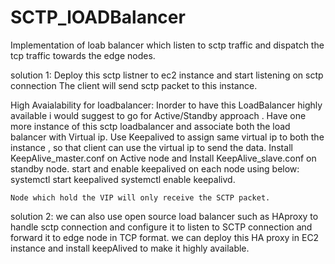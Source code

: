 # SCTP_lOADBalancer
Implementation of loab balancer which listen to sctp traffic and dispatch the tcp traffic towards the edge nodes.

solution 1:
    Deploy this sctp listner to ec2 instance and start listening on sctp connection
    The client will send sctp packet to this instance.

High Avaialability for loadbalancer:
    Inorder to have this LoadBalancer highly available i would suggest to go for Active/Standby approach . 
    Have one more instance of this sctp loadbalancer and associate both the load balancer with Virtual ip.
    Use Keepalived to assign same virtual ip to both the instance , so that client can use the virtual ip
    to send the data. Install KeepAlive_master.conf on Active node and Install KeepAlive_slave.conf on standby node.
    start and enable keepalived on each node using below:
    systemctl start keepalived
    systemctl enable keepalivd.

    Node which hold the VIP will only receive the SCTP packet.

solution 2:
we can also use open source load balancer such as HAproxy to handle sctp connection and configure it to listen to
SCTP connection and forward it to edge node in TCP format. we can deploy this HA proxy in EC2 instance and install 
keepAlived to make it highly available.
